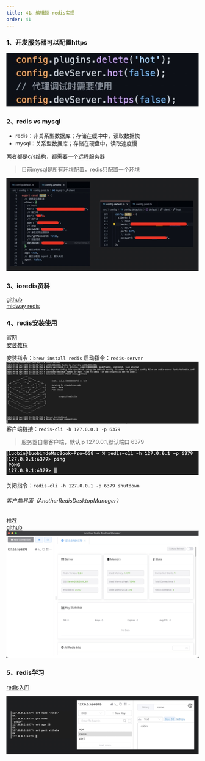 ```yaml
---
title: 41、编辑锁-redis实现
order: 41
---
```


### 1、开发服务器可以配置https
![图 1](../images/59450f5d5be5ee67b5b80b39eb602a72f0e176c401063147f82f3f83fc97f5d7.png)  

### 2、redis  vs mysql
+ redis：非关系型数据库；存储在缓冲中，读取数据快
+ mysql：关系型数据库；存储在硬盘中，读取速度慢

两者都是c/s结构，都需要一个远程服务器
> 目前mysql是所有环境配置，redis只配置一个环境

![图 2](../images/10895abeb9c02c15d7f773edf6eedafa2288d835d8b4e5aeb3fc6916d020fc07.png)  


### 3、ioredis资料
[github](https://github.com/luin/ioredis)  
[midway redis](http://midwayjs.org/docs/extensions/redis)  

### 4、redis安装使用
[官网](https://redis.io/)  
[安装教程](https://blog.csdn.net/realize_dream/article/details/106227622)

安装指令：`brew install redis`
启动指令：`redis-server`
![图 4](../images/960eb2a55bb7114fb879be40c330534b0b47dc60ca891f4b37a7126b59406000.png)  
客户端链接：`redis-cli -h 127.0.0.1 -p 6379`
> 服务器自带客户端，默认ip 127.0.0.1,默认端口 6379

![图 5](../images/6a547e0f929ce80c3f18b812f5e2006d8c7aaa1b305fc163d031c280c5877eab.png)  

关闭指令：`redis-cli -h 127.0.0.1 -p 6379 shutdown`

###### 客户端界面（AnotherRedisDesktopManager）
[推荐](https://juejin.cn/post/6875109882006077448)   
[github](https://github.com/qishibo/AnotherRedisDesktopManager)   
![图 6](../images/fa8514d2f2d3011f2a5bc7dfe1a76e87a02582732468c00612798b5e4b991a05.png)  

### 5、redis学习
[redis入门](https://juejin.cn/post/6844903639765483533)  

![图 7](../images/100ca99e6e15f6ea6bc8d3bff8ccaaa33a17988966fe4128f4ceac0d9b871f31.png)  
